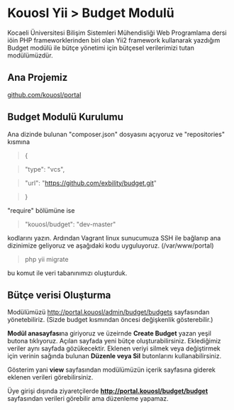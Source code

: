 
# Kouosl Yii > Budget Modulü

  


Kocaeli Üniversitesi Bilişim Sistemleri Mühendisliği Web Programlama dersi iöin PHP frameworklerinden biri olan Yii2 framework kullanarak yazdığım Budget modülü ile bütçe yönetimi için bütçesel verilerimizi tutan modülümüzdür.

## Ana Projemiz

[github.com/kouosl/portal](https://github.com/kouosl/portal)
  

## Budget Modulü Kurulumu

  

Ana dizinde bulunan "composer.json" dosyasını açıyoruz ve "repositories" kısmına

  

> {

>

> "type": "vcs",

>

> "url": "https://github.com/exbility/budget.git"

>

> }

  

"require" bölümüne ise

  

> "kouosl/budget": "dev-master"

  

kodlarını yazın. Ardından Vagrant linux sunucumuza SSH ile bağlanıp ana dizinimize geliyoruz ve aşağıdaki kodu uyguluyoruz. (/var/www/portal)

  

> php yii migrate

  

bu komut ile veri tabanınımızı oluşturduk.

  

## Bütçe verisi Oluşturma

  

Modülümüzü http://portal.kouosl/admin/budget/budgets sayfasından yönetebiliriz. (Sizde budget kısmından öncesi değişkenlik gösterebilir.)

**Modül anasayfası**na giriyoruz ve üzeirnde **Create Budget** yazan yeşil butona tıklıyoruz. Açılan sayfada yeni bütçe oluşturabilirsiniz. Eklediğimiz veriler aynı sayfada gözükecektir. Eklenen veriyi silmek veya değiştirmek için verinin sağında bulunan **Düzenle veya Sil** butonlarını kullanabilirsiniz.

Gösterim yani **view** sayfasından modülümüzün içerik sayfasına giderek eklenen verileri görebilirsiniz.

Üye girişi dışında ziyaretçilerde **http://portal.kouosl/budget/budget** sayfasından verileri görebilir ama düzenleme yapamaz.

